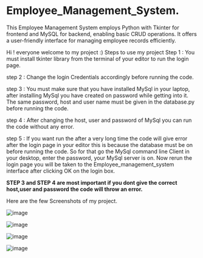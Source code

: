 # Employee_Management_System.
This Employee Management System employs Python with Tkinter for frontend and MySQL for backend, enabling basic CRUD operations. It offers a user-friendly interface for managing employee records efficiently.

Hi ! everyone welcome to my project :)
Steps to use my project
Step 1 : You must install tkinter library from the terminal of your editor to run the login page.

step 2 : Change the login Credentials accordingly before running the code.

step 3 : You must make sure that you have installed MySql in your laptop, after installing MySql you have created on password while getting into it. The same password, host and user name must be given in the database.py before running the code.

step 4 : After changing the host, user and password of MySql you can run the code without any error.

step 5 : If you want run the after a very long time the code will give error after the login page in your editor this is because the database must be on before running the code. So for that go the MySql command line Client in your desktop, enter the password, your MySql server is on. Now rerun the login page you will be taken to the Employee_management_system interface after clicking OK on the login box.

**STEP 3 and STEP 4 are most important if you dont give the correct host,user and password the code will throw an error.**

Here are the few Screenshots of my project.

![image](https://github.com/Niroop2004/Employee_Management_System./assets/167849565/f2800205-e5e5-4aea-af17-04c5f3d7f902)


![image](https://github.com/Niroop2004/Employee_Management_System./assets/167849565/7d6be54a-452a-446e-91fe-8d01170376b7)


![image](https://github.com/Niroop2004/Employee_Management_System./assets/167849565/3f39615a-8bb2-47f3-a301-7bf6e9c6bc8a)


![image](https://github.com/Niroop2004/Employee_Management_System./assets/167849565/f1f08e4b-1db8-485f-9958-f8cb0a9505ba)






